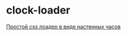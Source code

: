 # clock-loader

[Простой css лоадер в виде настенных часов](https://maximlukianchuk.github.io/clock-loader/)